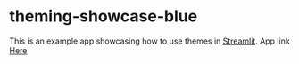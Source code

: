 # theming-showcase-blue


This is an example app showcasing how to use themes in [Streamlit](https://streamlit.io/). 
App link [Here](https://storyteller-fkwpfuztdjycvjqtgr6eov.streamlit.app/)

